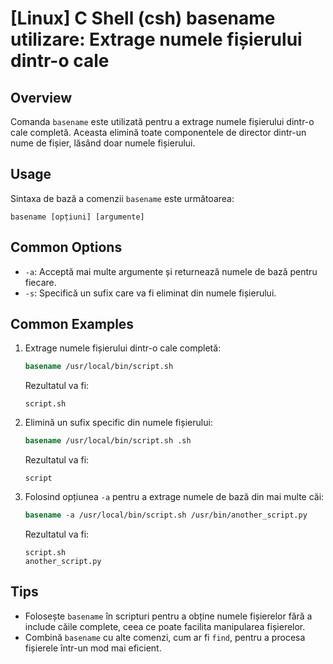 # [Linux] C Shell (csh) basename utilizare: Extrage numele fișierului dintr-o cale

## Overview
Comanda `basename` este utilizată pentru a extrage numele fișierului dintr-o cale completă. Aceasta elimină toate componentele de director dintr-un nume de fișier, lăsând doar numele fișierului.

## Usage
Sintaxa de bază a comenzii `basename` este următoarea:
```
basename [opțiuni] [argumente]
```

## Common Options
- `-a`: Acceptă mai multe argumente și returnează numele de bază pentru fiecare.
- `-s`: Specifică un sufix care va fi eliminat din numele fișierului.

## Common Examples
1. Extrage numele fișierului dintr-o cale completă:
   ```csh
   basename /usr/local/bin/script.sh
   ```
   Rezultatul va fi:
   ```
   script.sh
   ```

2. Elimină un sufix specific din numele fișierului:
   ```csh
   basename /usr/local/bin/script.sh .sh
   ```
   Rezultatul va fi:
   ```
   script
   ```

3. Folosind opțiunea `-a` pentru a extrage numele de bază din mai multe căi:
   ```csh
   basename -a /usr/local/bin/script.sh /usr/bin/another_script.py
   ```
   Rezultatul va fi:
   ```
   script.sh
   another_script.py
   ```

## Tips
- Folosește `basename` în scripturi pentru a obține numele fișierelor fără a include căile complete, ceea ce poate facilita manipularea fișierelor.
- Combină `basename` cu alte comenzi, cum ar fi `find`, pentru a procesa fișierele într-un mod mai eficient.